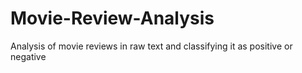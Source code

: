 # Movie-Review-Analysis
Analysis of movie reviews in raw text and classifying it as positive or negative
